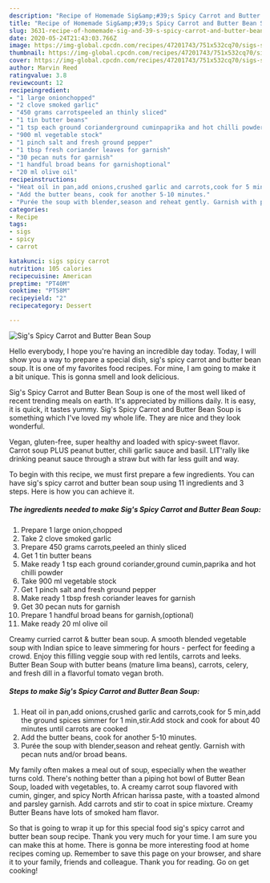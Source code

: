 ```yaml
---
description: "Recipe of Homemade Sig&amp;#39;s Spicy Carrot and Butter Bean Soup"
title: "Recipe of Homemade Sig&amp;#39;s Spicy Carrot and Butter Bean Soup"
slug: 3631-recipe-of-homemade-sig-and-39-s-spicy-carrot-and-butter-bean-soup
date: 2020-05-24T21:43:03.766Z
image: https://img-global.cpcdn.com/recipes/47201743/751x532cq70/sigs-spicy-carrot-and-butter-bean-soup-recipe-main-photo.jpg
thumbnail: https://img-global.cpcdn.com/recipes/47201743/751x532cq70/sigs-spicy-carrot-and-butter-bean-soup-recipe-main-photo.jpg
cover: https://img-global.cpcdn.com/recipes/47201743/751x532cq70/sigs-spicy-carrot-and-butter-bean-soup-recipe-main-photo.jpg
author: Marvin Reed
ratingvalue: 3.8
reviewcount: 12
recipeingredient:
- "1 large onionchopped"
- "2 clove smoked garlic"
- "450 grams carrotspeeled an thinly sliced"
- "1 tin butter beans"
- "1 tsp each ground corianderground cuminpaprika and hot chilli powder"
- "900 ml vegetable stock"
- "1 pinch salt and fresh ground pepper"
- "1 tbsp fresh coriander leaves for garnish"
- "30 pecan nuts for garnish"
- "1 handful broad beans for garnishoptional"
- "20 ml olive oil"
recipeinstructions:
- "Heat oil in pan,add onions,crushed garlic and carrots,cook for 5 min,add the ground spices simmer for 1 min,stir.Add stock and cook for about 40 minutes until carrots are cooked"
- "Add the butter beans, cook for another 5-10 minutes."
- "Purée the soup with blender,season and reheat gently. Garnish with pecan nuts and/or broad beans."
categories:
- Recipe
tags:
- sigs
- spicy
- carrot

katakunci: sigs spicy carrot 
nutrition: 105 calories
recipecuisine: American
preptime: "PT40M"
cooktime: "PT58M"
recipeyield: "2"
recipecategory: Dessert

---
```



![Sig&#39;s Spicy Carrot and Butter Bean Soup](https://img-global.cpcdn.com/recipes/47201743/751x532cq70/sigs-spicy-carrot-and-butter-bean-soup-recipe-main-photo.jpg)

Hello everybody, I hope you're having an incredible day today. Today, I will show you a way to prepare a special dish, sig&#39;s spicy carrot and butter bean soup. It is one of my favorites food recipes. For mine, I am going to make it a bit unique. This is gonna smell and look delicious.

Sig&#39;s Spicy Carrot and Butter Bean Soup is one of the most well liked of recent trending meals on earth. It's appreciated by millions daily. It is easy, it is quick, it tastes yummy. Sig&#39;s Spicy Carrot and Butter Bean Soup is something which I've loved my whole life. They are nice and they look wonderful.

Vegan, gluten-free, super healthy and loaded with spicy-sweet flavor. Carrot soup PLUS peanut butter, chili garlic sauce and basil. LIT&#39;rally like drinking peanut sauce through a straw but with far less guilt and way.


To begin with this recipe, we must first prepare a few ingredients. You can have sig&#39;s spicy carrot and butter bean soup using 11 ingredients and 3 steps. Here is how you can achieve it.

<!--inarticleads1-->

##### The ingredients needed to make Sig&#39;s Spicy Carrot and Butter Bean Soup:

1. Prepare 1 large onion,chopped
1. Take 2 clove smoked garlic
1. Prepare 450 grams carrots,peeled an thinly sliced
1. Get 1 tin butter beans
1. Make ready 1 tsp each ground coriander,ground cumin,paprika and hot chilli powder
1. Take 900 ml vegetable stock
1. Get 1 pinch salt and fresh ground pepper
1. Make ready 1 tbsp fresh coriander leaves for garnish
1. Get 30 pecan nuts for garnish
1. Prepare 1 handful broad beans for garnish,(optional)
1. Make ready 20 ml olive oil


Creamy curried carrot &amp; butter bean soup. A smooth blended vegetable soup with Indian spice to leave simmering for hours - perfect for feeding a crowd. Enjoy this filling veggie soup with red lentils, carrots and leeks. Butter Bean Soup with butter beans (mature lima beans), carrots, celery, and fresh dill in a flavorful tomato vegan broth. 

<!--inarticleads2-->

##### Steps to make Sig&#39;s Spicy Carrot and Butter Bean Soup:

1. Heat oil in pan,add onions,crushed garlic and carrots,cook for 5 min,add the ground spices simmer for 1 min,stir.Add stock and cook for about 40 minutes until carrots are cooked
1. Add the butter beans, cook for another 5-10 minutes.
1. Purée the soup with blender,season and reheat gently. Garnish with pecan nuts and/or broad beans.


My family often makes a meal out of soup, especially when the weather turns cold. There&#39;s nothing better than a piping hot bowl of Butter Bean Soup, loaded with vegetables, to. A creamy carrot soup flavored with cumin, ginger, and spicy North African harissa paste, with a toasted almond and parsley garnish. Add carrots and stir to coat in spice mixture. Creamy Butter Beans have lots of smoked ham flavor. 

So that is going to wrap it up for this special food sig&#39;s spicy carrot and butter bean soup recipe. Thank you very much for your time. I am sure you can make this at home. There is gonna be more interesting food at home recipes coming up. Remember to save this page on your browser, and share it to your family, friends and colleague. Thank you for reading. Go on get cooking!
